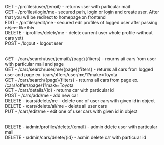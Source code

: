 <br /><br />
GET    - /profiles/user/{email} - returns user with particular mail <br />
GET    - /profiles/login/me - secured path, login or login and create user. After that you will be redirect to homepage on frontend <br />
EDIT   - /profiles/edit/me - secured edit profiles of logged user after passing object like this<br />
DELETE - /profiles/delete/me - delete current user whole profile (without cars yet) <br />
POST   - /logout - logout user <br />
<br /><br />
GET    - /cars/search/user/{email}/{page}{filters} - returns all cars from user with particular mail and page <br />
GET    - /cars/search/user/me/{page}{filters} - returns all cars from logged user and page ex. /cars/offers/user/me/1?make=Toyota<br />
GET    - /cars/search/{page}{filters} - returns all cars from page ex. /cars/offers/page/1?make=Toyota<br />
GET    - /cars/details/{id} - returns car with particular id <br />
POST   - /cars/add/me - add new car <br />
DELETE - /cars/delete/me - delete one of user cars with given id in object<br />
DELETE - /cars/delete/all/me - delete all user cars <br />
PUT    - /cars/edit/me - edit one of user cars with given id in object<br />
<br /><br />
DELETE - /admin/profiles/delete/{email} - admin delete user with particular mail <br />
DELETE - /admin/cars/delete/{id} - admin delete car with particular id <br />
